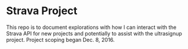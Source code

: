 # Strava Project

This repo is to document explorations with how I can interact with the Strava API for new projects and potentially to assist with the ultrasignup project. Project scoping began Dec. 8, 2016.

